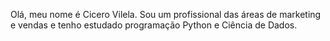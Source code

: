 Olá, meu nome é Cicero Vilela.
Sou um profissional das áreas de marketing e vendas e tenho estudado programação Python e Ciência de Dados.
